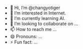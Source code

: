 - 👋 Hi, I’m @changyotiger
- 👀 I’m interested in Internet.
- 🌱 I’m currently learning AI.
- 💞️ I’m looking to collaborate on ...
- 📫 How to reach me ...
- 😄 Pronouns: ...
- ⚡ Fun fact: ...

<!---
changyotiger/changyotiger is a ✨ special ✨ repository because its `README.md` (this file) appears on your GitHub profile.
You can click the Preview link to take a look at your changes.
--->
